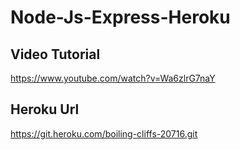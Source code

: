 # Node-Js-Express-Heroku
## Video Tutorial 
https://www.youtube.com/watch?v=Wa6zlrG7naY
## Heroku Url
https://git.heroku.com/boiling-cliffs-20716.git
